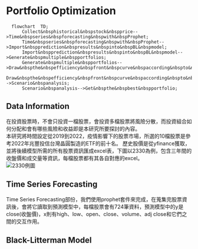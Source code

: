 # Portfolio Optimization
```mermaid
  flowchart  TD;
      Collect&nbsphistorical&nbspstock&nbspprice-->Time&nbspseries&nbspforecasting&nbspwith&nbspProphet;
      Time&nbspseries&nbspforecasting&nbspwith&nbspProphet-->Import&nbspprediction&nbspresults&nbspinto&nbspBL&nbspmodel;
      Import&nbspprediction&nbspresults&nbspinto&nbspBL&nbspmodel-->Generate&nbspmultiple&nbspportfolios;
      Generate&nbspmultiple&nbspportfolios-->Draw&nbspthe&nbspefficiency&nbspfront&nbspcurve&nbspaccording&nbspto&nbspER&nbspand&nbspp;
      Draw&nbspthe&nbspefficiency&nbspfront&nbspcurve&nbspaccording&nbspto&nbspER&nbspand&nbspp-->Scenario&nbspanalysis;
      Scenario&nbspanalysis-->Get&nbspthe&nbspbest&nbspportfolio;
```
## Data Information
在投資股票時，不會只投資一檔股票，會投資多檔股票將風險分散，而投資組合如何分配和會有哪些風險和收益即是本研究所要探討的內容。  
本研究將時間設定從2019到2022，疫情影響下的股票市場，所選的10檔股票是參考2022年兆豐投信台灣晶圓製造的ETF的前十名。
歷史股價是從yfinance獲取，並將後續模型所需的所有股票資訊匯成excel表，下圖以2330為例，包含三年間的收盤價和成交量等資訊，每檔股票都有其各自對應的excel。  
![2330例圖](https://user-images.githubusercontent.com/117811061/209637465-59c99895-527e-480e-b1a9-9c1b605945d3.jpg)
## Time Series Forecasting
Time Series Forecasting部份，我們使用prophet套件來完成，在蒐集完股票資訊後，會將它讀取到預測模型中，每檔股票會有724筆資料，預測模型中的y是close(收盤價)，x則有high、low、open、close、volume、adj close和它們之間的交互作用。
## Black-Litterman Model
